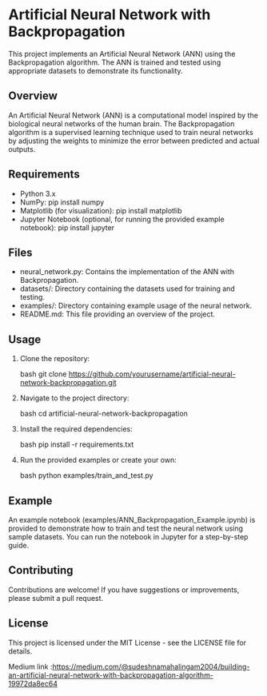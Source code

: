 # Artificial Neural Network with Backpropagation

This project implements an Artificial Neural Network (ANN) using the Backpropagation algorithm. The ANN is trained and tested using appropriate datasets to demonstrate its functionality.

## Overview

An Artificial Neural Network (ANN) is a computational model inspired by the biological neural networks of the human brain. The Backpropagation algorithm is a supervised learning technique used to train neural networks by adjusting the weights to minimize the error between predicted and actual outputs.

## Requirements

- Python 3.x
- NumPy: pip install numpy
- Matplotlib (for visualization): pip install matplotlib
- Jupyter Notebook (optional, for running the provided example notebook): pip install jupyter

## Files

- neural_network.py: Contains the implementation of the ANN with Backpropagation.
- datasets/: Directory containing the datasets used for training and testing.
- examples/: Directory containing example usage of the neural network.
- README.md: This file providing an overview of the project.

## Usage

1. Clone the repository:

   bash
   git clone https://github.com/yourusername/artificial-neural-network-backpropagation.git
   

2. Navigate to the project directory:

   bash
   cd artificial-neural-network-backpropagation
   

3. Install the required dependencies:

   bash
   pip install -r requirements.txt
   

4. Run the provided examples or create your own:

   bash
   python examples/train_and_test.py
   

## Example

An example notebook (examples/ANN_Backpropagation_Example.ipynb) is provided to demonstrate how to train and test the neural network using sample datasets. You can run the notebook in Jupyter for a step-by-step guide.

## Contributing

Contributions are welcome! If you have suggestions or improvements, please submit a pull request.

## License

This project is licensed under the MIT License - see the LICENSE file for details.


Medium link :https://medium.com/@sudeshnamahalingam2004/building-an-artificial-neural-network-with-backpropagation-algorithm-19972da8ec64
